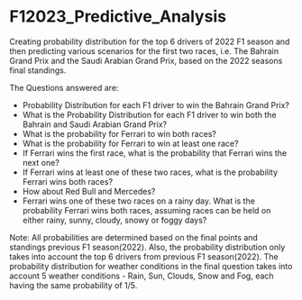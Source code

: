 # F12023_Predictive_Analysis
Creating probability distribution for the top 6 drivers of 2022 F1 season and then predicting various scenarios for the first two races, i.e. The Bahrain Grand Prix and the Saudi Arabian Grand Prix, based on the 2022 seasons final standings.

The Questions answered are:
- Probability Distribution for each F1 driver to win the Bahrain Grand Prix?
- What is the Probability Distribution for each F1 driver to win both the Bahrain and Saudi Arabian Grand Prix?
- What is the probability for Ferrari to win both races?
- What is the probability for Ferrari to win at least one race?
- If Ferrari wins the first race, what is the probability that Ferrari wins the next one?
- If Ferrari wins at least one of these two races, what is the probability Ferrari wins both races?
- How about Red Bull and Mercedes?
- Ferrari wins one of these two races on a rainy day. What is the probability Ferrari wins both races, assuming races can be held on either rainy, sunny, cloudy, snowy or foggy days?

Note: All probabilities are determined based on the final points and standings previous F1 season(2022). Also, the probability distribution only takes into account the top 6 drivers from previous F1 season(2022). The probability distribution for weather conditions in the final question takes into account 5 weather conditions - Rain, Sun, Clouds, Snow and Fog, each having the same probability of 1/5.
